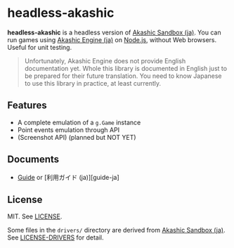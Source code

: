 # headless-akashic

**headless-akashic** is a headless version of [Akashic Sandbox (ja)][sandbox].
You can run games using [Akashic Engine (ja)][ae] on [Node.js][node], without Web browsers.
Useful for unit testing.

> Unfortunately, Akashic Engine does not provide English documentation yet.
> Whole this library is documented in English just to be prepared for their future translation.
> You need to know Japanese to use this library in practice, at least currently.

## Features

- A complete emulation of a `g.Game` instance
- Point events emulation through API
- (Screenshot API) (planned but NOT YET)

## Documents

- [Guide][guide] or [利用ガイド (ja)][guide-ja]

## License

MIT. See [LICENSE][license].

Some files in the `drivers/` directory are derived from [Akashic Sandbox (ja)][sandbox].
See [LICENSE-DRIVERS][license-drivers] for detail.

[sandbox]: https://github.com/akashic-games/akashic-sandbox
[ae]: https://akashic-games.github.io/
[node]: https://nodejs.org/
[guide]: https://github.com/xnv/headless-akashic/blob/master/doc/guide.en.md
[license]: https://github.com/xnv/headless-akashic/blob/master/LICENSE
[license-drivers]: https://github.com/xnv/headless-akashic/blob/master/LICENSE-DRIVERS

